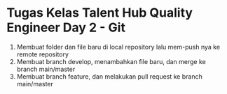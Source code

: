 # Tugas Kelas Talent Hub Quality Engineer Day 2 - Git

1. Membuat folder dan file baru di local repository lalu mem-push nya ke remote repository
2. Membuat branch develop, menambahkan file baru, dan merge ke branch main/master
3. Membuat branch feature, dan melakukan pull request ke branch main/master
